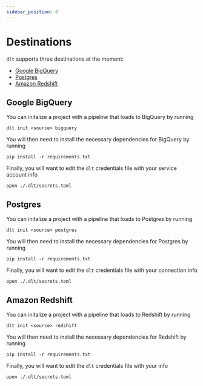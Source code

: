 ```yaml
---
sidebar_position: 8
---
```


# Destinations

`dlt` supports three destinations at the moment:
- [Google BigQuery](./destinations#google-bigquery)
- [Postgres](./destinations#postgres)
- [Amazon Redshift](./destinations#amazon-redshift)

## Google BigQuery

You can initalize a project with a pipeline that loads to BigQuery by running
```
dlt init <source> bigquery
```

You will then need to install the necessary dependencies for BigQuery by running
```
pip install -r requirements.txt
```

Finally, you will want to edit the `dlt` credentials file with your service account info
```
open ./.dlt/secrets.toml
```

## Postgres

You can initalize a project with a pipeline that loads to Postgres by running
```
dlt init <source> postgres
```

You will then need to install the necessary dependencies for Postgres by running
```
pip install -r requirements.txt
```

Finally, you will want to edit the `dlt` credentials file with your connection info
```
open ./.dlt/secrets.toml
```

## Amazon Redshift

You can initalize a project with a pipeline that loads to Redshift by running
```
dlt init <source> redshift
```

You will then need to install the necessary dependencies for Redshift by running
```
pip install -r requirements.txt
```

Finally, you will want to edit the `dlt` credentials file with your info
```
open ./.dlt/secrets.toml
```